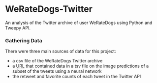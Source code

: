 # WeRateDogs-Twitter

An analysis of the Twitter archive of user WeRateDogs using Python and Tweepy API. 

### Gathering Data

There were three main sources of data for this project:
* a csv file of the WeRateDogs Twitter archive
* a [URL](https://d17h27t6h515a5.cloudfront.net/topher/2017/August/599fd2ad_image-predictions/image-predictions.tsv) that contained data in a tsv file on the image predictions of a subset of the tweets using a neural network
* the retweet and favorite counts of each tweet in the Twitter API

